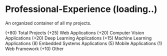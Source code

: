 # Professional-Experience (loading..)
An organized container of all my projects.


(+80) Total Projects
(+25) Web Applications
(+20) Computer Vision Applications
(+20) Deep Learning Applications
(+15) Machine Learning Applications
(8) Embedded Systems Applications
(5) Mobile Applications
(1) Web Framework
(+10) Other

